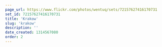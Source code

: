 ```yaml
---
page_url: https://www.flickr.com/photos/wentuq/sets/72157627416170731
set_id: 72157627416170731
title: 'Krakow'
slug: 'krakow'
description: ''
date_created: 1314567080
order: 2
---
```

